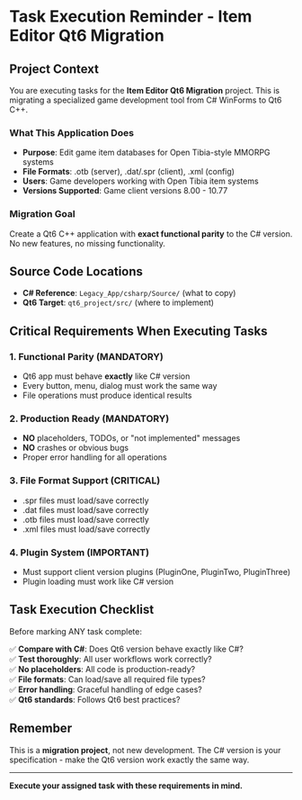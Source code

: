 # Task Execution Reminder - Item Editor Qt6 Migration

## Project Context

You are executing tasks for the **Item Editor Qt6 Migration** project. This is migrating a specialized game development tool from C# WinForms to Qt6 C++.

### What This Application Does
- **Purpose**: Edit game item databases for Open Tibia-style MMORPG systems
- **File Formats**: .otb (server), .dat/.spr (client), .xml (config)
- **Users**: Game developers working with Open Tibia item systems
- **Versions Supported**: Game client versions 8.00 - 10.77

### Migration Goal
Create a Qt6 C++ application with **exact functional parity** to the C# version. No new features, no missing functionality.

## Source Code Locations
- **C# Reference**: `Legacy_App/csharp/Source/` (what to copy)
- **Qt6 Target**: `qt6_project/src/` (where to implement)

## Critical Requirements When Executing Tasks

### 1. Functional Parity (MANDATORY)
- Qt6 app must behave **exactly** like C# version
- Every button, menu, dialog must work the same way
- File operations must produce identical results

### 2. Production Ready (MANDATORY)
- **NO** placeholders, TODOs, or "not implemented" messages
- **NO** crashes or obvious bugs
- Proper error handling for all operations

### 3. File Format Support (CRITICAL)
- .spr files must load/save correctly
- .dat files must load/save correctly  
- .otb files must load/save correctly
- .xml files must load/save correctly

### 4. Plugin System (IMPORTANT)
- Must support client version plugins (PluginOne, PluginTwo, PluginThree)
- Plugin loading must work like C# version

## Task Execution Checklist

Before marking ANY task complete:

✅ **Compare with C#**: Does Qt6 version behave exactly like C#?  
✅ **Test thoroughly**: All user workflows work correctly?  
✅ **No placeholders**: All code is production-ready?  
✅ **File formats**: Can load/save all required file types?  
✅ **Error handling**: Graceful handling of edge cases?  
✅ **Qt6 standards**: Follows Qt6 best practices?

## Remember
This is a **migration project**, not new development. The C# version is your specification - make the Qt6 version work exactly the same way.

---
**Execute your assigned task with these requirements in mind.**
